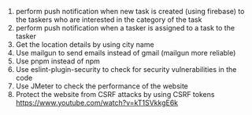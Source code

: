 1. perform push notification when new task is created (using firebase) to the taskers who are interested in the category of the task
2. perform push notification when a tasker is assigned to a task to the tasker
3. Get the location details by using city name
4. Use mailgun to send emails instead of gmail (mailgun more reliable)
5. Use pnpm instead of npm
6. Use eslint-plugin-security to check for security vulnerabilities in the code
7. Use JMeter to check the performance of the website
8. Protect the website from CSRF attacks by using CSRF tokens
https://www.youtube.com/watch?v=kT1SVkkgE6k